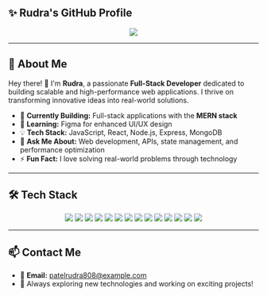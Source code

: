 ## ✨ Rudra's GitHub Profile

<p align="center">
  <img src="https://readme-typing-svg.herokuapp.com?font=Fira+Code&size=22&pause=1000&color=00C6FF&center=true&vCenter=true&width=500&lines=Hey+there!+I'm+Rudra+%F0%9F%91%8B;Full-Stack+Developer;Passionate+about+Tech+%F0%9F%94%8C;Always+learning+new+things+%F0%9F%92%BB" />
</p>

---

## 🚀 About Me

Hey there! 👋 I'm **Rudra**, a passionate **Full-Stack Developer** dedicated to building scalable and high-performance web applications. I thrive on transforming innovative ideas into real-world solutions.

- 🔨 **Currently Building:** Full-stack applications with the **MERN stack**
- 🌱 **Learning:** Figma for enhanced UI/UX design
- 💡 **Tech Stack:** JavaScript, React, Node.js, Express, MongoDB
- 💬 **Ask Me About:** Web development, APIs, state management, and performance optimization
- ⚡ **Fun Fact:** I love solving real-world problems through technology

---

## 🛠️ Tech Stack

<p align="center">
  <img src="https://img.shields.io/badge/HTML5-E34F26?style=for-the-badge&logo=html5&logoColor=white" />
  <img src="https://img.shields.io/badge/CSS3-1572B6?style=for-the-badge&logo=css3&logoColor=white" />
  <img src="https://img.shields.io/badge/JavaScript-F7DF1E?style=for-the-badge&logo=javascript&logoColor=black" />
  <img src="https://img.shields.io/badge/React-61DAFB?style=for-the-badge&logo=react&logoColor=black" />
  <img src="https://img.shields.io/badge/Node.js-339933?style=for-the-badge&logo=node.js&logoColor=white" />
  <img src="https://img.shields.io/badge/Express-000000?style=for-the-badge&logo=express&logoColor=white" />
  <img src="https://img.shields.io/badge/MongoDB-47A248?style=for-the-badge&logo=mongodb&logoColor=white" />
  <img src="https://img.shields.io/badge/Git-F05032?style=for-the-badge&logo=git&logoColor=white" />
  <img src="https://img.shields.io/badge/GitHub-181717?style=for-the-badge&logo=github&logoColor=white" />
  <img src="https://img.shields.io/badge/VS%20Code-007ACC?style=for-the-badge&logo=visual-studio-code&logoColor=white" />
  <img src="https://img.shields.io/badge/Postman-FF6C37?style=for-the-badge&logo=postman&logoColor=white" />
  <img src="https://img.shields.io/badge/Bootstrap-7952B3?style=for-the-badge&logo=bootstrap&logoColor=white" />
  <img src="https://img.shields.io/badge/Tailwind%20CSS-06B6D4?style=for-the-badge&logo=tailwindcss&logoColor=white" />
  <img src="https://img.shields.io/badge/UI%2FUX-007ACC?style=for-the-badge&logo=figma&logoColor=white" />
</p>




---

## 📫 Contact Me

- 📩 **Email:** patelrudra808@example.com
- 🚀 Always exploring new technologies and working on exciting projects!
